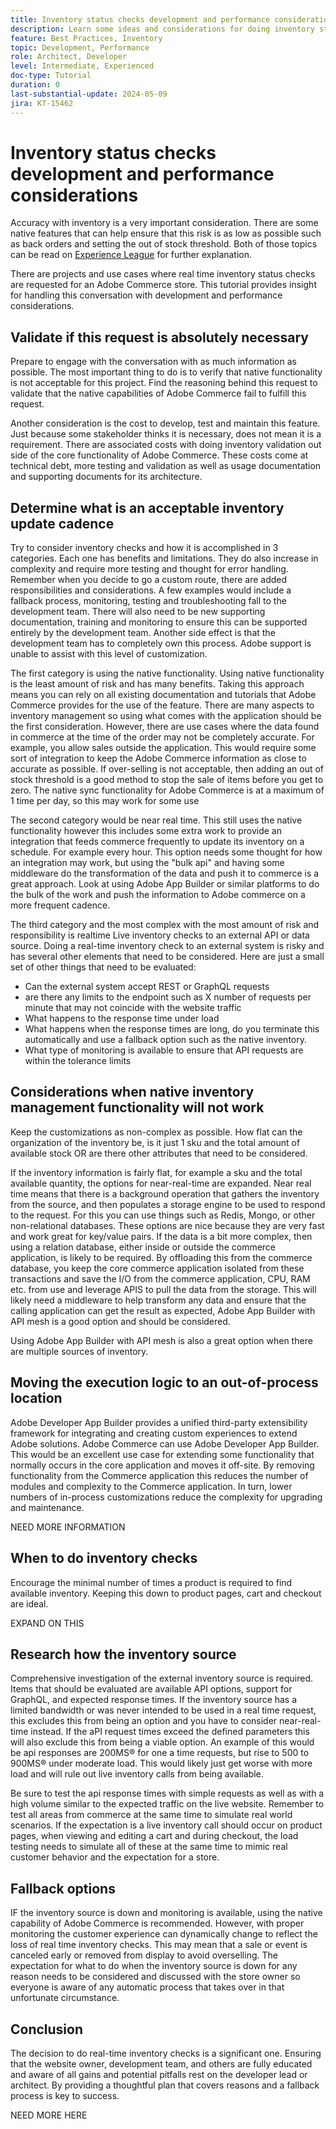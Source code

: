 ```yaml
---
title: Inventory status checks development and performance considerations
description: Learn some ideas and considerations for doing inventory status checks for Adobe Commerce.
feature: Best Practices, Inventory
topic: Development, Performance
role: Architect, Developer
level: Intermediate, Experienced
doc-type: Tutorial
duration: 0
last-substantial-update: 2024-05-09
jira: KT-15462
---
```


# Inventory status checks development and performance considerations

Accuracy with inventory is a very important consideration. There are some native features that can help ensure that this risk is as low as possible such as back orders and setting the out of stock threshold. Both of those topics can be read on [Experience League](https://experienceleague.adobe.com/en/docs/commerce-admin/inventory/configuration/backorders) for further explanation.

There are projects and use cases where real time inventory status checks are requested for an Adobe Commerce store. This tutorial provides insight for handling this conversation with development and performance considerations. 

## Validate if this request is absolutely necessary

Prepare to engage with the conversation with as much information as possible. The most important thing to do is to verify that native functionality is not acceptable for this project. Find the reasoning behind this request to validate that the native capabilities of Adobe Commerce fail to fulfill this request.

Another consideration is the cost to develop, test and maintain this feature. Just because some stakeholder thinks it is necessary, does not mean it is a requirement. There are associated costs with doing inventory validation out side of the core functionality of Adobe Commerce. These costs come at technical debt, more testing and validation as well as usage documentation and supporting documents for its architecture.

## Determine what is an acceptable inventory update cadence

Try to consider inventory checks and how it is accomplished in 3 categories. Each one has benefits and limitations. They do also increase in complexity and require more testing and thought for error handling. Remember when you decide to go a custom route, there are added responsibilities and considerations. A few examples would include a fallback process, monitoring, testing and troubleshooting fall to the development team. There will also need to be new supporting documentation, training and monitoring to ensure this can be supported entirely by the development team. Another side effect is that the development team has to completely own this process. Adobe support is unable to assist with this level of customization.

The first category is using the native functionality. Using native functionality is the least amount of risk and has many benefits. Taking this approach means you can rely on all existing documentation and tutorials that Adobe Commerce provides for the use of the feature. There are many aspects to inventory management so using what comes with the application should be the first consideration.  However, there are use cases where the data found in commerce at the time of the order may not be completely accurate.  For example, you allow sales outside the application.  This would require some sort of integration to keep the Adobe Commerce information as close to accurate as possible. If over-selling is not acceptable, then adding an out of stock threshold is a good method to stop the sale of items before you get to zero. The native sync functionality for Adobe Commerce is at a maximum of 1 time per day, so this may work for some use 

The second category would be near real time.  This still uses the native functionality however this includes some extra work to provide an integration that feeds commerce frequently to update its inventory on a schedule. For example every hour. This option needs some thought for how an integration may work, but using the "bulk api" and having some middleware do the transformation of the data and push it to commerce is a great approach. Look at using Adobe App Builder or similar platforms to do the bulk of the work and push the information to Adobe commerce on a more frequent cadence.

The third category and the most complex with the most amount of risk and responsibility is realtime Live inventory checks to an external API or data source. Doing a real-time inventory check to an external system is risky and has several other elements that need to be considered.   Here are just a small set of other things that need to be evaluated:

* Can the external system accept REST or GraphQL requests
* are there any limits to the endpoint such as X number of requests per minute that may not coincide with the website traffic
* What happens to the response time under load
* What happens when the response times are long, do you terminate this automatically and use a fallback option such as the native inventory.  
* What type of monitoring is available to ensure that API requests are within the tolerance limits

## Considerations when native inventory management functionality will not work

Keep the customizations as non-complex as possible.
How flat can the organization of the inventory be, is it just 1 sku and the total amount of available stock OR are there other attributes that need to be considered.

If the inventory information is fairly flat, for example a sku and the total available quantity, the options for near-real-time are expanded. Near real time means that there is a background operation that gathers the inventory from the source, and then populates a storage engine to be used to respond to the request. For this you can use things such as Redis, Mongo, or other non-relational databases. These options are nice because they are very fast and work great for key/value pairs. If the data is a bit more complex, then using a relation database, either inside or outside the commerce application, is likely to be required. By offloading this from the commerce database, you keep the core commerce application isolated from these transactions and save the I/O from the commerce application, CPU, RAM etc. from use and leverage APIS to pull the data from the storage.  This will likely need a middleware to help transform any data and ensure that the calling application can get the result as expected, Adobe App Builder with API mesh is a good option and should be considered.

Using Adobe App Builder with API mesh is also a great option when there are multiple sources of inventory. 


## Moving the execution logic to an out-of-process location 

Adobe Developer App Builder provides a unified third-party extensibility framework for integrating and creating custom experiences to extend Adobe solutions. Adobe Commerce can use Adobe Developer App Builder. This would be an excellent use case for extending some functionality that normally occurs in the core application and moves it off-site. By removing functionality from the Commerce application this reduces the number of modules and complexity to the Commerce application.  In turn, lower numbers of in-process customizations reduce the complexity for upgrading and maintenance.

NEED MORE INFORMATION

## When to do inventory checks

Encourage the minimal number of times a product is required to find available inventory.  Keeping this down to product pages, cart and checkout are ideal.

EXPAND ON THIS

## Research how the inventory source

Comprehensive investigation of the external inventory source is required. Items that should be evaluated are available API options, support for GraphQL, and expected response times. If the inventory source has a limited bandwidth or was never intended to be used in a real time request, this excludes this from being an option and you have to consider near-real-time instead.  If the aPI request times exceed the defined parameters this will also exclude this from being a viable option.  An example of this would be api responses are 200MS&reg; for one a time requests, but rise to 500 to 900MS&reg; under moderate load.  This would likely just get worse with more load and will rule out live inventory calls from being available.

Be sure to test the api response times with simple requests as well as with a high volume similar to the expected traffic on the live website. Remember to test all areas from commerce at the same time to simulate real world scenarios.  If the expectation is a live inventory call should occur on product pages, when viewing and editing a cart and during checkout, the load testing needs to simulate all of these at the same time to mimic real customer behavior and the expectation for a store.

## Fallback options

IF the inventory source is down and monitoring is available, using the native capability of Adobe Commerce is recommended. However, with proper monitoring the customer experience can dynamically change to reflect the loss of real time inventory checks. This may mean that a sale or event is canceled early or removed from display to avoid overselling. The expectation for what to do when the inventory source is down for any reason needs to be considered and discussed with the store owner so everyone is aware of any automatic process that takes over in that unfortunate circumstance.


## Conclusion

The decision to do real-time inventory checks is a significant one. Ensuring that the website owner, development team, and others are fully educated and aware of all gains and potential pitfalls rest on the developer lead or architect. By providing a thoughtful plan that covers reasons and a fallback process is key to success.

NEED MORE HERE
